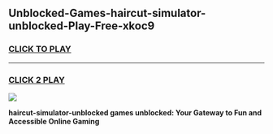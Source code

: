 
## Unblocked-Games-haircut-simulator-unblocked-Play-Free-xkoc9
<h3>
<a href="https://premium76.site?title=haircut-simulator-unblocked&ref=18A1">CLICK TO PLAY</a></h3>
<hr>

<h3>
<a href="https://premium76.site?title=haircut-simulator-unblocked&ref=18A1">CLICK 2 PLAY</a>
  
</h3>

<a href="https://premium76.site?title=haircut-simulator-unblocked&ref=18A1"><img src="https://clearcache.store/games.png"></a>


**haircut-simulator-unblocked games unblocked: Your Gateway to Fun and Accessible Online Gaming**
